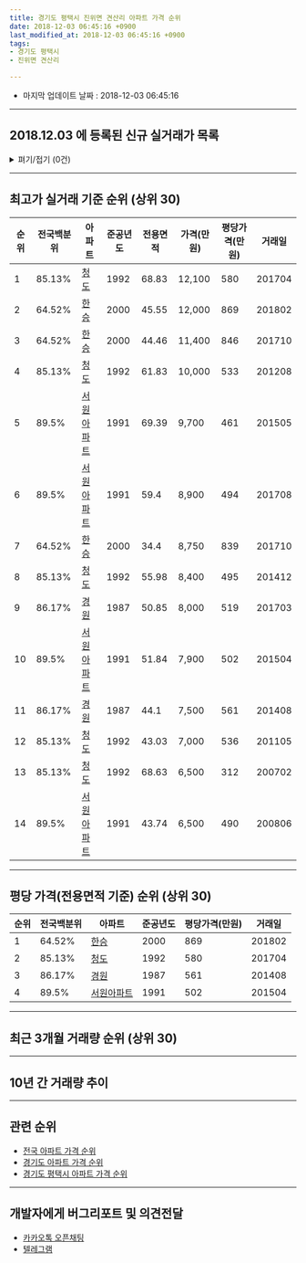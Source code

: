 ```yaml
---
title: 경기도 평택시 진위면 견산리 아파트 가격 순위
date: 2018-12-03 06:45:16 +0900
last_modified_at: 2018-12-03 06:45:16 +0900
tags:
- 경기도 평택시
- 진위면 견산리

---
```


* 마지막 업데이트 날짜 : 2018-12-03 06:45:16

---

## 2018.12.03 에 등록된 신규 실거래가 목록

<details>
<summary>펴기/접기 (0건)</summary>
<div markdown="1">

|아파트|전국백분위|준공년도|전용면적|가격(만원)|평당가격(만원)|거래일|
|---|---|---|---|---|---|---|
|없음|||||||


</div>
</details>

---

## 최고가 실거래 기준 순위 (상위 30)


|순위|전국백분위|아파트|준공년도|전용면적|가격(만원)|평당가격(만원)|거래일|
|---|---|---|---|---|---|---|---|
|1|85.13%|[청도](https://search.naver.com/search.naver?query=%EA%B2%BD%EA%B8%B0%EB%8F%84+%ED%8F%89%ED%83%9D%EC%8B%9C+%EC%A7%84%EC%9C%84%EB%A9%B4+%EA%B2%AC%EC%82%B0%EB%A6%AC+%EC%B2%AD%EB%8F%84)|1992|68.83|12,100|580|201704|
|2|64.52%|[한승](https://search.naver.com/search.naver?query=%EA%B2%BD%EA%B8%B0%EB%8F%84+%ED%8F%89%ED%83%9D%EC%8B%9C+%EC%A7%84%EC%9C%84%EB%A9%B4+%EA%B2%AC%EC%82%B0%EB%A6%AC+%ED%95%9C%EC%8A%B9)|2000|45.55|12,000|869|201802|
|3|64.52%|[한승](https://search.naver.com/search.naver?query=%EA%B2%BD%EA%B8%B0%EB%8F%84+%ED%8F%89%ED%83%9D%EC%8B%9C+%EC%A7%84%EC%9C%84%EB%A9%B4+%EA%B2%AC%EC%82%B0%EB%A6%AC+%ED%95%9C%EC%8A%B9)|2000|44.46|11,400|846|201710|
|4|85.13%|[청도](https://search.naver.com/search.naver?query=%EA%B2%BD%EA%B8%B0%EB%8F%84+%ED%8F%89%ED%83%9D%EC%8B%9C+%EC%A7%84%EC%9C%84%EB%A9%B4+%EA%B2%AC%EC%82%B0%EB%A6%AC+%EC%B2%AD%EB%8F%84)|1992|61.83|10,000|533|201208|
|5|89.5%|[서원아파트](https://search.naver.com/search.naver?query=%EA%B2%BD%EA%B8%B0%EB%8F%84+%ED%8F%89%ED%83%9D%EC%8B%9C+%EC%A7%84%EC%9C%84%EB%A9%B4+%EA%B2%AC%EC%82%B0%EB%A6%AC+%EC%84%9C%EC%9B%90%EC%95%84%ED%8C%8C%ED%8A%B8)|1991|69.39|9,700|461|201505|
|6|89.5%|[서원아파트](https://search.naver.com/search.naver?query=%EA%B2%BD%EA%B8%B0%EB%8F%84+%ED%8F%89%ED%83%9D%EC%8B%9C+%EC%A7%84%EC%9C%84%EB%A9%B4+%EA%B2%AC%EC%82%B0%EB%A6%AC+%EC%84%9C%EC%9B%90%EC%95%84%ED%8C%8C%ED%8A%B8)|1991|59.4|8,900|494|201708|
|7|64.52%|[한승](https://search.naver.com/search.naver?query=%EA%B2%BD%EA%B8%B0%EB%8F%84+%ED%8F%89%ED%83%9D%EC%8B%9C+%EC%A7%84%EC%9C%84%EB%A9%B4+%EA%B2%AC%EC%82%B0%EB%A6%AC+%ED%95%9C%EC%8A%B9)|2000|34.4|8,750|839|201710|
|8|85.13%|[청도](https://search.naver.com/search.naver?query=%EA%B2%BD%EA%B8%B0%EB%8F%84+%ED%8F%89%ED%83%9D%EC%8B%9C+%EC%A7%84%EC%9C%84%EB%A9%B4+%EA%B2%AC%EC%82%B0%EB%A6%AC+%EC%B2%AD%EB%8F%84)|1992|55.98|8,400|495|201412|
|9|86.17%|[경원](https://search.naver.com/search.naver?query=%EA%B2%BD%EA%B8%B0%EB%8F%84+%ED%8F%89%ED%83%9D%EC%8B%9C+%EC%A7%84%EC%9C%84%EB%A9%B4+%EA%B2%AC%EC%82%B0%EB%A6%AC+%EA%B2%BD%EC%9B%90)|1987|50.85|8,000|519|201703|
|10|89.5%|[서원아파트](https://search.naver.com/search.naver?query=%EA%B2%BD%EA%B8%B0%EB%8F%84+%ED%8F%89%ED%83%9D%EC%8B%9C+%EC%A7%84%EC%9C%84%EB%A9%B4+%EA%B2%AC%EC%82%B0%EB%A6%AC+%EC%84%9C%EC%9B%90%EC%95%84%ED%8C%8C%ED%8A%B8)|1991|51.84|7,900|502|201504|
|11|86.17%|[경원](https://search.naver.com/search.naver?query=%EA%B2%BD%EA%B8%B0%EB%8F%84+%ED%8F%89%ED%83%9D%EC%8B%9C+%EC%A7%84%EC%9C%84%EB%A9%B4+%EA%B2%AC%EC%82%B0%EB%A6%AC+%EA%B2%BD%EC%9B%90)|1987|44.1|7,500|561|201408|
|12|85.13%|[청도](https://search.naver.com/search.naver?query=%EA%B2%BD%EA%B8%B0%EB%8F%84+%ED%8F%89%ED%83%9D%EC%8B%9C+%EC%A7%84%EC%9C%84%EB%A9%B4+%EA%B2%AC%EC%82%B0%EB%A6%AC+%EC%B2%AD%EB%8F%84)|1992|43.03|7,000|536|201105|
|13|85.13%|[청도](https://search.naver.com/search.naver?query=%EA%B2%BD%EA%B8%B0%EB%8F%84+%ED%8F%89%ED%83%9D%EC%8B%9C+%EC%A7%84%EC%9C%84%EB%A9%B4+%EA%B2%AC%EC%82%B0%EB%A6%AC+%EC%B2%AD%EB%8F%84)|1992|68.63|6,500|312|200702|
|14|89.5%|[서원아파트](https://search.naver.com/search.naver?query=%EA%B2%BD%EA%B8%B0%EB%8F%84+%ED%8F%89%ED%83%9D%EC%8B%9C+%EC%A7%84%EC%9C%84%EB%A9%B4+%EA%B2%AC%EC%82%B0%EB%A6%AC+%EC%84%9C%EC%9B%90%EC%95%84%ED%8C%8C%ED%8A%B8)|1991|43.74|6,500|490|200806|


---

## 평당 가격(전용면적 기준) 순위 (상위 30)


|순위|전국백분위|아파트|준공년도|평당가격(만원)|거래일|
|---|---|---|---|---|---|
|1|64.52%|[한승](https://search.naver.com/search.naver?query=%EA%B2%BD%EA%B8%B0%EB%8F%84+%ED%8F%89%ED%83%9D%EC%8B%9C+%EC%A7%84%EC%9C%84%EB%A9%B4+%EA%B2%AC%EC%82%B0%EB%A6%AC+%ED%95%9C%EC%8A%B9)|2000|869|201802|
|2|85.13%|[청도](https://search.naver.com/search.naver?query=%EA%B2%BD%EA%B8%B0%EB%8F%84+%ED%8F%89%ED%83%9D%EC%8B%9C+%EC%A7%84%EC%9C%84%EB%A9%B4+%EA%B2%AC%EC%82%B0%EB%A6%AC+%EC%B2%AD%EB%8F%84)|1992|580|201704|
|3|86.17%|[경원](https://search.naver.com/search.naver?query=%EA%B2%BD%EA%B8%B0%EB%8F%84+%ED%8F%89%ED%83%9D%EC%8B%9C+%EC%A7%84%EC%9C%84%EB%A9%B4+%EA%B2%AC%EC%82%B0%EB%A6%AC+%EA%B2%BD%EC%9B%90)|1987|561|201408|
|4|89.5%|[서원아파트](https://search.naver.com/search.naver?query=%EA%B2%BD%EA%B8%B0%EB%8F%84+%ED%8F%89%ED%83%9D%EC%8B%9C+%EC%A7%84%EC%9C%84%EB%A9%B4+%EA%B2%AC%EC%82%B0%EB%A6%AC+%EC%84%9C%EC%9B%90%EC%95%84%ED%8C%8C%ED%8A%B8)|1991|502|201504|


---

## 최근 3개월 거래량 순위 (상위 30)


<div style="width:100%;">
    <canvas id="deal_count_ranking" height="250"></canvas>
</div>


<script>
new Chart(document.getElementById("deal_count_ranking"), {
    type: 'horizontalBar',
    data: {
        labels: ['한승', '경원', '서원아파트'],
        datasets: [{
            label: '실거래 수',
            data: [3, 1, 1],
            borderColor: "rgba(255, 0, 128, 1)",
            backgroundColor: "rgba(255, 0, 128, 0.5)",
            fill: false,
        }]
    },
    options: {
        responsive: true,
        title: {
            display: true,
            text: '최근 3개월 거래량 순위'
        },
        tooltips: {
            mode: 'index',
            intersect: false,
            callbacks: {
                title: function(tooltipItems, data) {
                    return "실거래 수:";
                },
                label: function(tooltipItem, data) {
                    return data.labels[tooltipItem.index] + ": " + tooltipItem.xLabel;
                }
            }
        },
        hover: {
            mode: 'nearest',
            intersect: true
        },
        scales: {
            xAxes: [{
                display: true,
                scaleLabel: {
                    display: true,
                    labelString: '실거래 수'
                },
                ticks: {
                    suggestedMin: 0,
                }
            }],
            yAxes: [{
                display: true,
                ticks: {
                    autoSkip: false,
                    callback: function(value, index, values) {
                        if (value.length > 15)
                            return value.substr(0, 13) + "...";
                        else
                            return value;
                    }
                },
                scaleLabel: {
                    display: false,
                }
            }]
        }
    }
});

</script>


---

## 10년 간 거래량 추이


<div style="width:100%;">
    <canvas id="deal_progress" height="250"></canvas>
</div>

<script>
new Chart(document.getElementById("deal_progress"), {
    type: 'line',
    data: {
        labels: ['200812','200901','200902','200903','200904','200905','200906','200907','200908','200909','200910','200911','200912','201001','201002','201003','201004','201005','201006','201007','201008','201009','201010','201011','201012','201101','201102','201103','201104','201105','201106','201107','201108','201109','201110','201111','201112','201201','201202','201203','201204','201205','201206','201207','201208','201209','201210','201211','201212','201301','201302','201303','201304','201305','201306','201307','201308','201309','201310','201311','201312','201401','201402','201403','201404','201405','201406','201407','201408','201409','201410','201411','201412','201501','201502','201503','201504','201505','201506','201507','201508','201509','201510','201511','201512','201601','201602','201603','201604','201605','201606','201607','201608','201609','201610','201611','201612','201701','201702','201703','201704','201705','201706','201707','201708','201709','201710','201711','201712','201801','201802','201803','201804','201805','201806','201807','201808','201809','201810','201811','201812'],
        datasets: [{
            label: '실거래 수',
            pointRadius: 1,
            data: [2, 2, 3, 2, 5, 6, 6, 8, 4, 7, 10, 3, 4, 6, 5, 7, 14, 11, 12, 13, 6, 8, 14, 5, 6, 10, 11, 11, 13, 8, 6, 9, 14, 14, 17, 8, 7, 7, 12, 10, 4, 6, 5, 5, 6, 7, 7, 8, 4, 2, 4, 13, 19, 9, 5, 8, 6, 5, 5, 2, 2, 7, 2, 9, 6, 7, 7, 7, 9, 9, 15, 6, 9, 10, 14, 20, 9, 10, 6, 8, 4, 8, 14, 8, 4, 5, 7, 13, 10, 12, 7, 14, 10, 5, 6, 6, 4, 2, 3, 11, 6, 7, 11, 5, 13, 8, 7, 2, 3, 2, 3, 5, 3, 4, 4, 3, 4, 4, 4, 1, 0],
            borderColor: "rgba(255, 201, 14, 1)",
            backgroundColor: "rgba(255, 201, 14, 0.5)",
            fill: true,
        }]
    },
    options: {
        responsive: true,
        title: {
            display: true,
            text: '10년간 거래량 추이'
        },
        tooltips: {
            mode: 'index',
            intersect: false,
        },
        hover: {
            mode: 'nearest',
            intersect: true
        },
        scales: {
            xAxes: [{
                display: true,
                scaleLabel: {
                    display: true,
                    labelString: '년/월'
                }
            }],
            yAxes: [{
                display: true,
                ticks: {
                    suggestedMin: 0,
                },
                scaleLabel: {
                    display: true,
                    labelString: '실거래 수'
                }
            }]
        }
    }
});

</script>


---

## 관련 순위

- [전국 아파트 가격 순위](https://inasie.github.io/apt-ranking/전국)
- [경기도 아파트 가격 순위](https://inasie.github.io/apt-ranking/경기도)
- [경기도 평택시 아파트 가격 순위](https://inasie.github.io/apt-ranking/경기도-평택시)


---

## 개발자에게 버그리포트 및 의견전달

- [카카오톡 오픈채팅](https://open.kakao.com/o/gLJUAP4)
- [텔레그램](https://t.me/inasie)

